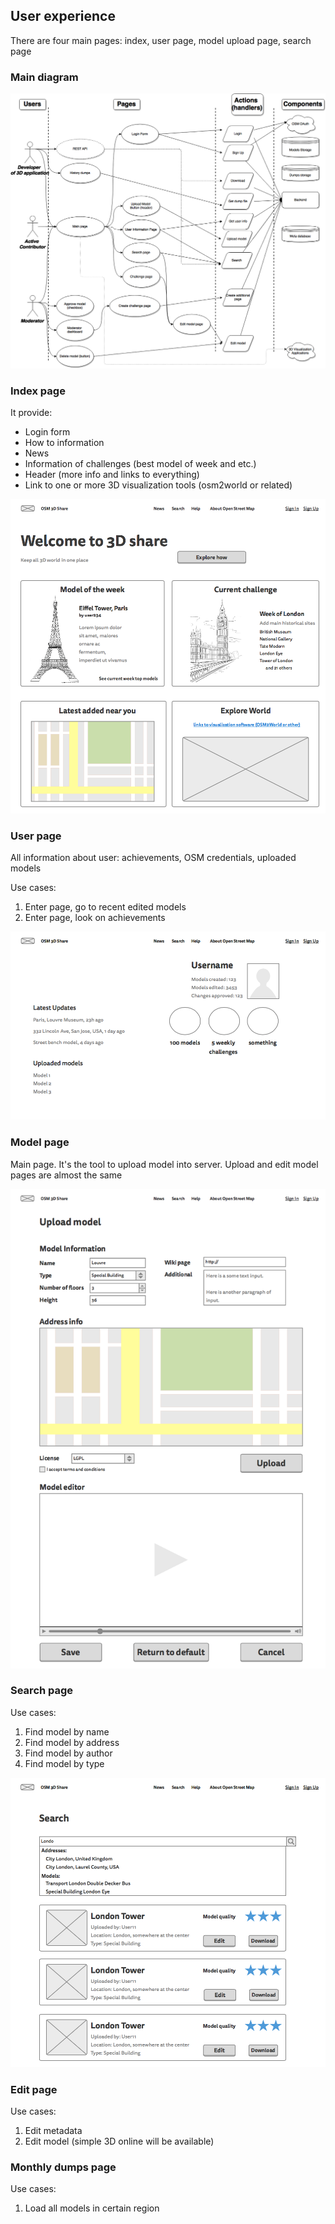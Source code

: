 ## User experience

There are four main pages: index, user page, model upload page, search page

### Main diagram
![Use cases diagram](./images/UseCase.png)

### Index page
It provide:
* Login form
* How to information
* News
* Information of challenges (best model of week and etc.)
* Header (more info and links to everything)
* Link to one or more 3D visualization tools (osm2world or related)

![Index Page](./images/1-Home.png)


### User page
All information about user: achievements, OSM credentials, uploaded models

Use cases:
 1. Enter page, go to recent edited models
 2. Enter page, look on achievements

![User page](./images/2-Another_page.png)

### Model page
Main page. It's the tool to upload model into server. Upload and edit model pages are almost the same

![Model page](./images/3-Add_model.png)

### Search page
Use cases:
 1. Find model by name
 2. Find model by address
 3. Find model by author
 4. Find model by type

![Model page](./images/4-Search_result.png)

### Edit page
Use cases:
 1. Edit metadata
 2. Edit model (simple 3D online will be available)


### Monthly dumps page
Use cases:
 1. Load all models in certain region
